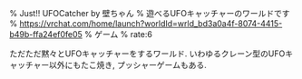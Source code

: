 % Justǃǃ UFOCatcher by 壁ちゃん
% 遊べるUFOキャッチャーのワールドです
% https://vrchat.com/home/launch?worldId=wrld_bd3a0a4f-8074-4415-b49b-ffa24ef0fe05
% ゲーム
% rate:6

ただただ黙々とUFOキャッチャーをするワールド.
いわゆるクレーン型のUFOキャッチャー以外にもたこ焼き, プッシャーゲームもある.
